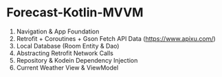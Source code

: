 # Forecast-Kotlin-MVVM

1. Navigation & App Foundation 
2. Retrofit + Coroutines + Gson Fetch API Data (https://www.apixu.com/)
3. Local Database (Room Entity & Dao)
4. Abstracting Retrofit Network Calls
5. Repository & Kodein Dependency Injection 
6. Current Weather View & ViewModel
